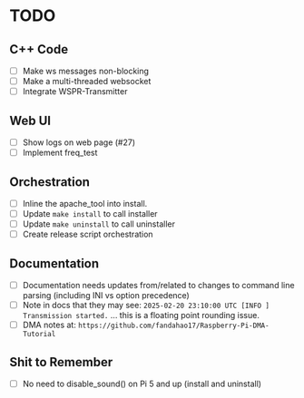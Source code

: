 # TODO

## C++ Code

- [ ] Make ws messages non-blocking
- [ ] Make a multi-threaded websocket
- [ ] Integrate WSPR-Transmitter

## Web UI

- [ ] Show logs on web page (#27)
- [ ] Implement freq_test

## Orchestration

- [ ] Inline the apache_tool into install.
- [ ] Update `make install` to call installer
- [ ] Update `make uninstall` to call uninstaller
- [ ] Create release script orchestration

## Documentation

- [ ] Documentation needs updates from/related to changes to command line parsing (including INI vs option precedence)
- [ ] Note in docs that they may see: `2025-02-20 23:10:00 UTC [INFO ] Transmission started.` ... this is a floating point rounding issue.
- [ ] DMA notes at: `https://github.com/fandahao17/Raspberry-Pi-DMA-Tutorial`

## Shit to Remember

- [ ] No need to disable_sound() on Pi 5 and up (install and uninstall)
